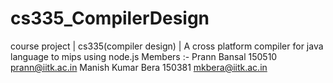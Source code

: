 # cs335_CompilerDesign
course project | cs335(compiler design) | A cross platform compiler for java language to mips using node.js
Members :-
Prann Bansal  150510  prann@iitk.ac.in
Manish Kumar Bera 150381  mkbera@iitk.ac.in
